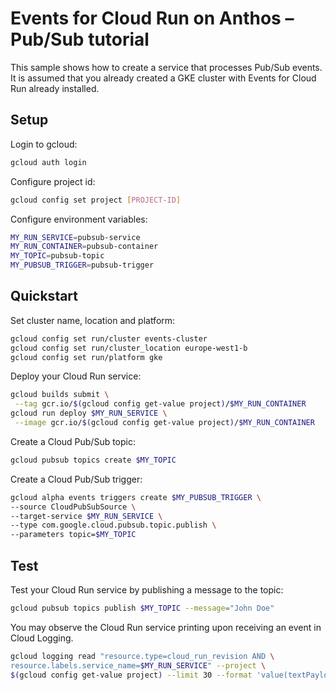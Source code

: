 # Events for Cloud Run on Anthos – Pub/Sub tutorial

This sample shows how to create a service that processes Pub/Sub events. It is
assumed that you already created a GKE cluster with Events for Cloud Run already
installed.

## Setup

Login to gcloud:

```sh
gcloud auth login
```

Configure project id:

```sh
gcloud config set project [PROJECT-ID]
```

Configure environment variables:

```sh
MY_RUN_SERVICE=pubsub-service
MY_RUN_CONTAINER=pubsub-container
MY_TOPIC=pubsub-topic
MY_PUBSUB_TRIGGER=pubsub-trigger
```

## Quickstart

Set cluster name, location and platform:

```sh
gcloud config set run/cluster events-cluster
gcloud config set run/cluster_location europe-west1-b
gcloud config set run/platform gke
```

Deploy your Cloud Run service:

```sh
gcloud builds submit \
 --tag gcr.io/$(gcloud config get-value project)/$MY_RUN_CONTAINER
gcloud run deploy $MY_RUN_SERVICE \
 --image gcr.io/$(gcloud config get-value project)/$MY_RUN_CONTAINER
```

Create a Cloud Pub/Sub topic:

```sh
gcloud pubsub topics create $MY_TOPIC
```

Create a Cloud Pub/Sub trigger:

```sh
gcloud alpha events triggers create $MY_PUBSUB_TRIGGER \
--source CloudPubSubSource \
--target-service $MY_RUN_SERVICE \
--type com.google.cloud.pubsub.topic.publish \
--parameters topic=$MY_TOPIC
```

## Test

Test your Cloud Run service by publishing a message to the topic:

```sh
gcloud pubsub topics publish $MY_TOPIC --message="John Doe"
```

You may observe the Cloud Run service printing upon receiving an event in
Cloud Logging.

```sh
gcloud logging read "resource.type=cloud_run_revision AND \
resource.labels.service_name=$MY_RUN_SERVICE" --project \
$(gcloud config get-value project) --limit 30 --format 'value(textPayload)'
```

